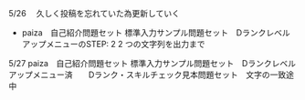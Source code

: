 5/26 　久しく投稿を忘れていた為更新していく 

- paiza　自己紹介問題セット 標準入力サンプル問題セット　DランクレベルアップメニューのSTEP: 2 2 つの文字列を出力まで

5/27  paiza　自己紹介問題セット 標準入力サンプル問題セット　Dランクレベルアップメニュー済　　Dランク・スキルチェック見本問題セット　文字の一致途中
